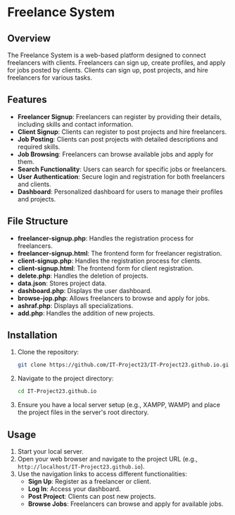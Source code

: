 # Freelance System

## Overview
The Freelance System is a web-based platform designed to connect freelancers with clients. Freelancers can sign up, create profiles, and apply for jobs posted by clients. Clients can sign up, post projects, and hire freelancers for various tasks.

## Features
- **Freelancer Signup**: Freelancers can register by providing their details, including skills and contact information.
- **Client Signup**: Clients can register to post projects and hire freelancers.
- **Job Posting**: Clients can post projects with detailed descriptions and required skills.
- **Job Browsing**: Freelancers can browse available jobs and apply for them.
- **Search Functionality**: Users can search for specific jobs or freelancers.
- **User Authentication**: Secure login and registration for both freelancers and clients.
- **Dashboard**: Personalized dashboard for users to manage their profiles and projects.

## File Structure
- **freelancer-signup.php**: Handles the registration process for freelancers.
- **freelancer-signup.html**: The frontend form for freelancer registration.
- **client-signup.php**: Handles the registration process for clients.
- **client-signup.html**: The frontend form for client registration.
- **delete.php**: Handles the deletion of projects.
- **data.json**: Stores project data.
- **dashboard.php**: Displays the user dashboard.
- **browse-jop.php**: Allows freelancers to browse and apply for jobs.
- **ashraf.php**: Displays all specializations.
- **add.php**: Handles the addition of new projects.

## Installation
1. Clone the repository:
   ```bash
   git clone https://github.com/IT-Project23/IT-Project23.github.io.git
   ```
2. Navigate to the project directory:
   ```bash
   cd IT-Project23.github.io
   ```
3. Ensure you have a local server setup (e.g., XAMPP, WAMP) and place the project files in the server's root directory.

## Usage
1. Start your local server.
2. Open your web browser and navigate to the project URL (e.g., `http://localhost/IT-Project23.github.io`).
3. Use the navigation links to access different functionalities:
   - **Sign Up**: Register as a freelancer or client.
   - **Log In**: Access your dashboard.
   - **Post Project**: Clients can post new projects.
   - **Browse Jobs**: Freelancers can browse and apply for available jobs.

